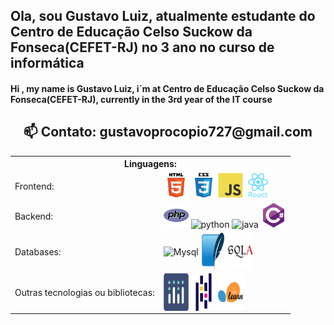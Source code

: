 <div display="flex" justify-content="center" align-items="center">
  <h2>Ola, sou Gustavo Luiz, atualmente estudante do Centro de Educação Celso Suckow da Fonseca(CEFET-RJ) no 3 ano no curso de informática</h2>
  <h4 >Hi , my name is Gustavo Luiz, i´m at Centro de Educação Celso Suckow da Fonseca(CEFET-RJ), currently in the 3rd year of the IT course</h4>
  <h2 align="center">📫 Contato: gustavoprocopio727@gmail.com</h2>
</div>

<div display="flex" justify-content="center" align-items="center">
<table align="center">
  <tr><th colspan="2">Linguagens:</th></tr>
  <tr>
    <td>Frontend:</td>
    <td>
      <img alt="html" src="https://raw.githubusercontent.com/devicons/devicon/master/icons/html5/html5-original-wordmark.svg" width="40"/>
      <img alt="css" src="https://raw.githubusercontent.com/devicons/devicon/master/icons/css3/css3-original-wordmark.svg" width="40"/>
      <img alt="javascript" src="https://raw.githubusercontent.com/devicons/devicon/master/icons/javascript/javascript-original.svg" width="40"/>
      <img alt="react" src="https://raw.githubusercontent.com/devicons/devicon/master/icons/react/react-original-wordmark.svg" width="40"/>
    </td>
  </tr>
  <tr>
    <td>Backend:</td>
    <td>
      <img alt="php" src="https://raw.githubusercontent.com/devicons/devicon/master/icons/php/php-original.svg" width="40"/>
      <img alt="python" src="https://cdn.jsdelivr.net/gh/devicons/devicon@latest/icons/python/python-original-wordmark.svg" width="40"/>
      <img alt="java" src="https://cdn.jsdelivr.net/gh/devicons/devicon@latest/icons/java/java-original-wordmark.svg" width="40"/>
      <img alt="C#"  src="https://raw.githubusercontent.com/devicons/devicon/master/icons/csharp/csharp-original.svg" width="40"/>
    </td>
  </tr>

  <tr>
    <td>Databases:</td>
    <td>
      <img align="center" alt= "Mysql" height="60" width="40" src="https://cdn.jsdelivr.net/gh/devicons/devicon/icons/mysql/mysql-original-wordmark.svg">   
      <img align="center" alt= "sqlite3" height="60" width="40" src="https://github.com/devicons/devicon/blob/master/icons/sqlite/sqlite-original.svg">
      <img align="center" alt= "sqlalchemy" height="60" width="40" src="https://github.com/devicons/devicon/blob/master/icons/sqlalchemy/sqlalchemy-original.svg">
    </td>
  </tr>

  <tr>
    <td>Outras tecnologias ou bibliotecas:</td>
    <td>
      <img align="center" alt= "plotly" height="60" width="40" src="https://github.com/devicons/devicon/blob/master/icons/plotly/plotly-original.svg">
      <img align="center" alt= "pandas" height="60" width="40" src="https://github.com/devicons/devicon/blob/master/icons/pandas/pandas-original.svg">
      <img align="center" alt= "pandas" height="60" width="40" src='https://github.com/devicons/devicon/blob/master/icons/scikitlearn/scikitlearn-original.svg'>
    </td>
  </tr>
</table>
</div>

<!-- 
<div display="flex" flex-direction="column;" justify-content="center" align-items="center" width='100%'>
  <div align='center'><img src='https://github-readme-stats.vercel.app/api?username=GustavoProcopio27&show_icons=true&theme=radical&count_private=true'></div>
  <br>
  <div align='center'><img align='center' src='https://github-readme-stats.vercel.app/api/top-langs/?username=GustavoProcopio27&layout=compact&theme=radical'></div>
</div>-->

